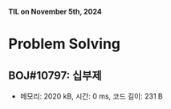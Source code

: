 **TIL on November 5th, 2024**

# Problem Solving
## BOJ#10797: 십부제
* 메모리: 2020 kB, 시간: 0 ms, 코드 길이: 231 B 

